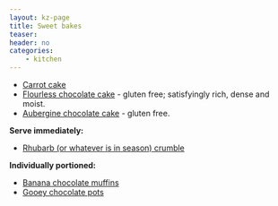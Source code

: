 ```yaml
---
layout: kz-page
title: Sweet bakes
teaser: 
header: no
categories:
    - kitchen
---
```


* [Carrot cake](/kitchen/carrot-cake/)
* [Flourless chocolate cake](/kitchen/chocolate-cake/) - gluten free; satisfyingly rich, dense and moist.
* [Aubergine chocolate cake](/kitchen/aubergine-chocolate-cake/) - gluten free.

**Serve immediately:**
* [Rhubarb (or whatever is in season) crumble](/kitchen/rhubarb-crumble/)

**Individually portioned:**
* [Banana chocolate muffins](/kitchen/banana-chocolate-muffins/)
* [Gooey chocolate pots](/kitchen/gooey-chocolate-pots/)
